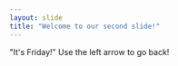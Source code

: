 ```yaml
---
layout: slide
title: "Welcome to our second slide!"
---
```

"It's Friday!"
Use the left arrow to go back!
